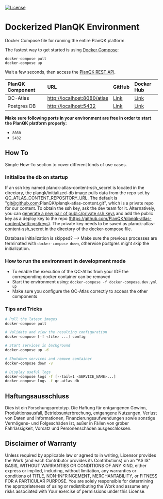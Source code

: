 [![License](https://img.shields.io/badge/License-Apache%202.0-blue.svg)](https://opensource.org/licenses/Apache-2.0)

# Dockerized PlanQK Environment

Docker Compose file for running the entire PlanQK platform.

The fastest way to get started is using [Docker Compose](https://docs.docker.com/compose/):

  ```shell
  docker-compose pull
  docker-compose up
  ```
  
Wait a few seconds, then access the [PlanQK REST API](http://localhost:8080/atlas).

| PlanQK Component | URL | GitHub | Docker Hub |
|:------------------- |:--- |:------ |:---------- |
| QC-Atlas |<http://localhost:8080/atlas> | [Link](https://github.com/PlanQK/qc-atlas) | [Link](https://hub.docker.com/r/planqk/atlas) |
| Postgres DB | <http://localhost:5432> | [Link](https://github.com/docker-library/postgres) | [Link](https://hub.docker.com/_/postgres) |

**Make sure following ports in your environment are free in order to start the PlanQK platform properly:**

* `8080`
* `5432`

## How To

Simple How-To section to cover different kinds of use cases.

### Initialize the db on startup 

If an ssh key named planqk-atlas-content-ssh_secret is located in the directory, the planqk/initialized-db image pulls 
data from the repo set by QC_ATLAS_CONTENT_REPOSITORY_URL. The default is "git@github.com:PlanQK/planqk-atlas-content.git", 
which is a private repo for our content. To obtain the ssh key, ask the dev team for it. Alternatively, you can [generate a new pair of public/private 
ssh keys](https://help.github.com/en/enterprise/2.17/user/github/authenticating-to-github/generating-a-new-ssh-key-and-adding-it-to-the-ssh-agent) 
and add the public key as a deploy key to the repo (https://github.com/PlanQK/planqk-atlas-content/settings/keys).
The private key needs to be saved as planqk-atlas-content-ssh_secret in the directory of the docker-compose file. 

Database initialization is skipped? 
--> Make sure the previous processes are terminated with ```docker-compose down```, otherwise postgres might skip the initialization. 

### How to run the environment in development mode

* To enable the execution of the QC-Atlas from your IDE the corresponding docker container can be removed
* Start the environment using: `docker-compose -f docker-compose.dev.yml up`
* Make sure you configure the QC-Atlas correctly to access the other components

### Tips and Tricks

```bash
# Pull the latest images
docker-compose pull

# Validate and view the resulting configuration
docker-compose [-f <file> ...] config

# Start services in background
docker-compose up -d

# Shutdown services and remove container
docker-compose down -v

# Display useful logs
docker-compose logs -f [--tail=1 <SERVICE_NAME>...]
docker-compose logs -f qc-atlas db
```

## Haftungsausschluss

Dies ist ein Forschungsprototyp.
Die Haftung für entgangenen Gewinn, Produktionsausfall, Betriebsunterbrechung, entgangene Nutzungen, Verlust von Daten und Informationen, Finanzierungsaufwendungen sowie sonstige Vermögens- und Folgeschäden ist, außer in Fällen von grober Fahrlässigkeit, Vorsatz und Personenschäden ausgeschlossen.

## Disclaimer of Warranty

Unless required by applicable law or agreed to in writing, Licensor provides the Work (and each Contributor provides its Contributions) on an "AS IS" BASIS, WITHOUT WARRANTIES OR CONDITIONS OF ANY KIND, either express or implied, including, without limitation, any warranties or conditions of TITLE, NON-INFRINGEMENT, MERCHANTABILITY, or FITNESS FOR A PARTICULAR PURPOSE.
You are solely responsible for determining the appropriateness of using or redistributing the Work and assume any risks associated with Your exercise of permissions under this License.

